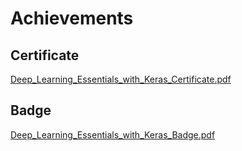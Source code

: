 

# Achievements
## Certificate
[Deep_Learning_Essentials_with_Keras_Certificate.pdf](https://prod-files-secure.s3.us-west-2.amazonaws.com/03e82b26-cccb-4906-bb56-adabcbdc0655/f5cf1405-8a02-49a4-beb6-3d50b033ba6e/Deep_Learning_Essentials_with_Keras_Certificate.pdf?X-Amz-Algorithm=AWS4-HMAC-SHA256&X-Amz-Content-Sha256=UNSIGNED-PAYLOAD&X-Amz-Credential=ASIAZI2LB466W4DNBZXQ%2F20250202%2Fus-west-2%2Fs3%2Faws4_request&X-Amz-Date=20250202T071235Z&X-Amz-Expires=3600&X-Amz-Security-Token=IQoJb3JpZ2luX2VjEN7%2F%2F%2F%2F%2F%2F%2F%2F%2F%2FwEaCXVzLXdlc3QtMiJHMEUCIQC4F%2FwAh%2FajnKGJBF3OGtmnjLSqsgOXZzkPoPyPyUoLhQIgSgkd0q8jRW95dq%2BjV4wupDDS1klIP0ExBGHBW05eFacqiAQI5%2F%2F%2F%2F%2F%2F%2F%2F%2F%2F%2FARAAGgw2Mzc0MjMxODM4MDUiDMqXZbwbVSt3ZqEPWyrcAz0rluKZ%2F5xLzpcV1kP7s0NG7Ghq7kn5mQ9f2KbGJnba4Lkvcd3kg%2BB8XoGLyp39TiYxO31pWMOuITMUaFOyfxShAuOwcoRyEKSVH8FHfill0z%2B1weNi6FvCmTAuXNXBdqePW9MVct9%2Fq%2BxT22%2BnpV0AfwveHRm9yk2gCqBN4jOUk6DqeH3jSQo16MzN0%2B914DVpWlGZZYarV72AdcnuC8eykFWiVcH9H4iIpuWasC2ChtHo9cUtZ0c477UUC9idkMbaiYZl1tKbSKo2h%2Fw88oB9AEKuwFYm2l8NbIweax%2BeYg5doUusYdBaaMnfjGsMFO%2BCNaa15snmJUQMYod9%2BW4edW3icnLneLSSO%2FI7jHTlQH%2FtMT%2Fi1V57S3MniPw%2FFoCxn5DLAoWSuufzhM3gCax0XGljuzUzDnCgMfsGvbR43mK4Zs6wxGBkyj5pAtzf0tu%2FyMNdSeiCp4BqehiTPo9dS%2FNUW5%2BxTU%2BdRLSzTRm%2B4R7xIUxCMhsZcgYjWir%2BYjrmKGR%2Fh1TobhS0eW4AH0M7SmYQw5p%2FE7s5z87SeEeAYeBStU61KY%2BUeqEIPSXjU36gF4GcBDkyxeEinpkADWI1lwW47RsPHaTJafohozF7zWJ3zfSnTfqK6w5iMNyb%2FLwGOqUBSbnPyWBx9EsV%2BVwyS%2FeNiGSQRrL%2BlxNskD0lsCe87xmKHeiDRxsLgerE4dycY2NQukYLXGJt4CqDWLcDTXU90Bu%2BRgeCOooQmFc3bQ69ItkJZsFZ8%2FijvqpzVec6cEVvlHqMxWt5Vif85kb14oOTpAqeFoDN%2Fj3eOQ32zA52DoJle61c8l%2B%2FkCKU3vkV%2F8RlaW%2Bv23RY10ijY3dlBC8w%2F9K9%2FUIP&X-Amz-Signature=c9c54c13ad684fb297dce8d0264e1e3ebc48a817798b183022eee77b41ff3504&X-Amz-SignedHeaders=host&x-id=GetObject)
## Badge
[Deep_Learning_Essentials_with_Keras_Badge.pdf](https://prod-files-secure.s3.us-west-2.amazonaws.com/03e82b26-cccb-4906-bb56-adabcbdc0655/5c209097-6d96-477f-a031-edc11aa6225f/Deep_Learning_Essentials_with_Keras_Badge.pdf?X-Amz-Algorithm=AWS4-HMAC-SHA256&X-Amz-Content-Sha256=UNSIGNED-PAYLOAD&X-Amz-Credential=ASIAZI2LB466W4DNBZXQ%2F20250202%2Fus-west-2%2Fs3%2Faws4_request&X-Amz-Date=20250202T071235Z&X-Amz-Expires=3600&X-Amz-Security-Token=IQoJb3JpZ2luX2VjEN7%2F%2F%2F%2F%2F%2F%2F%2F%2F%2FwEaCXVzLXdlc3QtMiJHMEUCIQC4F%2FwAh%2FajnKGJBF3OGtmnjLSqsgOXZzkPoPyPyUoLhQIgSgkd0q8jRW95dq%2BjV4wupDDS1klIP0ExBGHBW05eFacqiAQI5%2F%2F%2F%2F%2F%2F%2F%2F%2F%2F%2FARAAGgw2Mzc0MjMxODM4MDUiDMqXZbwbVSt3ZqEPWyrcAz0rluKZ%2F5xLzpcV1kP7s0NG7Ghq7kn5mQ9f2KbGJnba4Lkvcd3kg%2BB8XoGLyp39TiYxO31pWMOuITMUaFOyfxShAuOwcoRyEKSVH8FHfill0z%2B1weNi6FvCmTAuXNXBdqePW9MVct9%2Fq%2BxT22%2BnpV0AfwveHRm9yk2gCqBN4jOUk6DqeH3jSQo16MzN0%2B914DVpWlGZZYarV72AdcnuC8eykFWiVcH9H4iIpuWasC2ChtHo9cUtZ0c477UUC9idkMbaiYZl1tKbSKo2h%2Fw88oB9AEKuwFYm2l8NbIweax%2BeYg5doUusYdBaaMnfjGsMFO%2BCNaa15snmJUQMYod9%2BW4edW3icnLneLSSO%2FI7jHTlQH%2FtMT%2Fi1V57S3MniPw%2FFoCxn5DLAoWSuufzhM3gCax0XGljuzUzDnCgMfsGvbR43mK4Zs6wxGBkyj5pAtzf0tu%2FyMNdSeiCp4BqehiTPo9dS%2FNUW5%2BxTU%2BdRLSzTRm%2B4R7xIUxCMhsZcgYjWir%2BYjrmKGR%2Fh1TobhS0eW4AH0M7SmYQw5p%2FE7s5z87SeEeAYeBStU61KY%2BUeqEIPSXjU36gF4GcBDkyxeEinpkADWI1lwW47RsPHaTJafohozF7zWJ3zfSnTfqK6w5iMNyb%2FLwGOqUBSbnPyWBx9EsV%2BVwyS%2FeNiGSQRrL%2BlxNskD0lsCe87xmKHeiDRxsLgerE4dycY2NQukYLXGJt4CqDWLcDTXU90Bu%2BRgeCOooQmFc3bQ69ItkJZsFZ8%2FijvqpzVec6cEVvlHqMxWt5Vif85kb14oOTpAqeFoDN%2Fj3eOQ32zA52DoJle61c8l%2B%2FkCKU3vkV%2F8RlaW%2Bv23RY10ijY3dlBC8w%2F9K9%2FUIP&X-Amz-Signature=8c094f12f51300a286bbf74b84beb8ecaa22f62d11377ec1507605079759cc42&X-Amz-SignedHeaders=host&x-id=GetObject)
